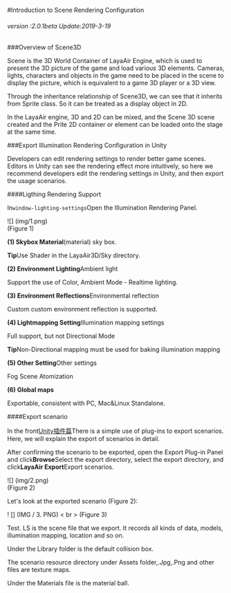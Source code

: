 #Introduction to Scene Rendering Configuration

###### *version :2.0.1beta   Update:2019-3-19*

###Overview of Scene3D

Scene is the 3D World Container of LayaAir Engine, which is used to present the 3D picture of the game and load various 3D elements. Cameras, lights, characters and objects in the game need to be placed in the scene to display the picture, which is equivalent to a game 3D player or a 3D view.

Through the inheritance relationship of Scene3D, we can see that it inherits from Sprite class. So it can be treated as a display object in 2D.

In the LayaAir engine, 3D and 2D can be mixed, and the Scene 3D scene created and the Prite 2D container or element can be loaded onto the stage at the same time.

###Export Illumination Rendering Configuration in Unity

Developers can edit rendering settings to render better game scenes. Editors in Unity can see the rendering effect more intuitively, so here we recommend developers edit the rendering settings in Unity, and then export the usage scenarios.

####Ligthing Rendering Support

In`window-lighting-settings`Open the Illumination Rendering Panel.

![] (img/1.png)<br> (Figure 1)

**(1) Skybox Material**(material) sky box.

​**Tip**Use Shader in the LayaAir3D/Sky directory.

**(2) Environment Lighting**Ambient light

Support the use of Color, Ambient Mode - Realtime lighting.

**(3) Environment Reflections**Environmental reflection

Custom custom environment reflection is supported.

**(4) Lightmapping Setting**Illumination mapping settings

Full support, but not Directional Mode

​**Tip**Non-Directional mapping must be used for baking illumination mapping

**(5) Other Setting**Other settings

Fog Scene Atomization

**(6) Global maps**

Exportable, consistent with PC, Mac&Linux Standalone.

####Export scenario

In the front[Unity插件篇](http://localhost/LayaAir2_Auto/%E5%9C%B0%E5%9D%80)There is a simple use of plug-ins to export scenarios. Here, we will explain the export of scenarios in detail.

After confirming the scenario to be exported, open the Export Plug-in Panel and click**Browse**Select the export directory, select the export directory, and click**LayaAir Export**Export scenarios.

![] (img/2.png)<br> (Figure 2)

Let's look at the exported scenario (Figure 2):

! [] (IMG / 3. PNG) < br > (Figure 3)

Test. LS is the scene file that we export. It records all kinds of data, models, illumination mapping, location and so on.

Under the Library folder is the default collision box.

The scenario resource directory under Assets folder,.Jpg,.Png and other files are texture maps.

Under the Materials file is the material ball.


